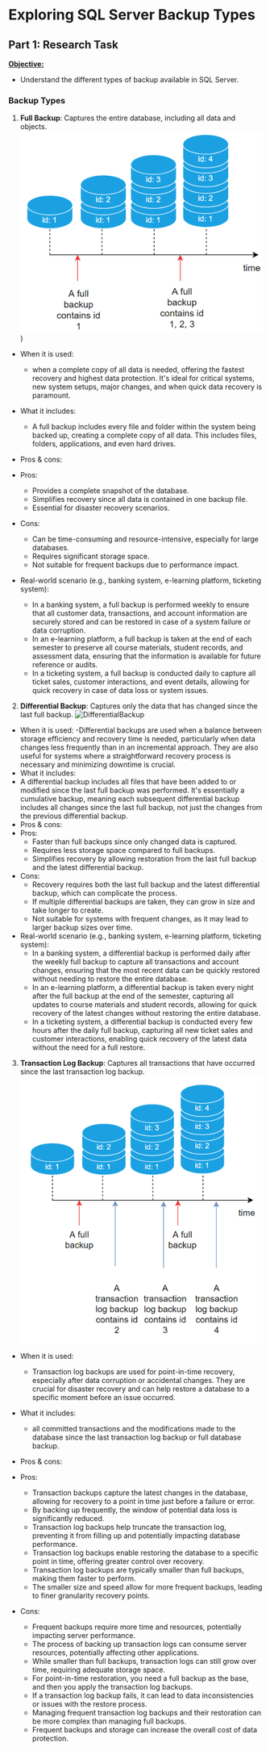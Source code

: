 # Exploring SQL Server Backup Types
## Part 1: Research Task 
<ins>**Objective:**<ins> 
- Understand the different types of backup available in SQL Server. 


### Backup Types
1. **Full Backup**: Captures the entire database, including all data and objects.
   ![img/FullBackup.PNG](https://github.com/FatemaAlsaaidi/Backup/blob/master/img/FullBackup.png))
- When it is used: 
   - when a complete copy of all data is needed, offering the fastest recovery and highest data protection. It's ideal for critical systems, new system setups, major changes, and when quick data recovery is paramount.
- What it includes:
	- A full backup includes every file and folder within the system being backed up, creating a complete copy of all data. This includes files, folders, applications, and even hard drives.
- Pros & cons:
- Pros:
  - Provides a complete snapshot of the database.
  - Simplifies recovery since all data is contained in one backup file.
  - Essential for disaster recovery scenarios.
- Cons:
  - Can be time-consuming and resource-intensive, especially for large databases.
  - Requires significant storage space.
  - Not suitable for frequent backups due to performance impact.

- Real-world scenario (e.g., banking system, e-learning platform, ticketing system):
	- In a banking system, a full backup is performed weekly to ensure that all customer data, transactions, and account information are securely stored and can be restored in case of a system failure or data corruption.
	- In an e-learning platform, a full backup is taken at the end of each semester to preserve all course materials, student records, and assessment data, ensuring that the information is available for future reference or audits.
	- In a ticketing system, a full backup is conducted daily to capture all ticket sales, customer interactions, and event details, allowing for quick recovery in case of data loss or system issues.

2. **Differential Backup**: Captures only the data that has changed since the last full backup.
![DifferentialBackup](img/DifferentialBackup.PNG)
- When it is used:
	-Differential backups are used when a balance between storage efficiency and recovery time is needed, particularly when data changes less frequently than in an incremental approach. They are also useful for systems where a straightforward recovery process is necessary and minimizing downtime is crucial.
- What it includes:
 - A differential backup includes all files that have been added to or modified since the last full backup was performed. It's essentially a cumulative backup, meaning each subsequent differential backup includes all changes since the last full backup, not just the changes from the previous differential backup.
- Pros & cons:
- Pros:
  - Faster than full backups since only changed data is captured.
  - Requires less storage space compared to full backups.
  - Simplifies recovery by allowing restoration from the last full backup and the latest differential backup.
- Cons:
  - Recovery requires both the last full backup and the latest differential backup, which can complicate the process.
  - If multiple differential backups are taken, they can grow in size and take longer to create.
  - Not suitable for systems with frequent changes, as it may lead to larger backup sizes over time.
- Real-world scenario (e.g., banking system, e-learning platform, ticketing system):
	- In a banking system, a differential backup is performed daily after the weekly full backup to capture all transactions and account changes, ensuring that the most recent data can be quickly restored without needing to restore the entire database.
	- In an e-learning platform, a differential backup is taken every night after the full backup at the end of the semester, capturing all updates to course materials and student records, allowing for quick recovery of the latest changes without restoring the entire database.
	- In a ticketing system, a differential backup is conducted every few hours after the daily full backup, capturing all new ticket sales and customer interactions, enabling quick recovery of the latest data without the need for a full restore.

3. **Transaction Log Backup**: Captures all transactions that have occurred since the last transaction log backup.
![TransactionLogBackup](img/TransactionLogBackup.png)
- When it is used:
	- Transaction log backups are used for point-in-time recovery, especially after data corruption or accidental changes. They are crucial for disaster recovery and can help restore a database to a specific moment before an issue occurred.
	 
- What it includes:
	- all committed transactions and the modifications made to the database since the last transaction log backup or full database backup.
- Pros & cons:
- Pros:
	- Transaction backups capture the latest changes in the database, allowing for recovery to a point in time just before a failure or error.
	- By backing up frequently, the window of potential data loss is significantly reduced.
	- Transaction log backups help truncate the transaction log, preventing it from filling up and potentially impacting database performance.
	- Transaction log backups enable restoring the database to a specific point in time, offering greater control over recovery.
	- Transaction log backups are typically smaller than full backups, making them faster to perform.
	- The smaller size and speed allow for more frequent backups, leading to finer granularity recovery points.

- Cons:
	- Frequent backups require more time and resources, potentially impacting server performance.
	- The process of backing up transaction logs can consume server resources, potentially affecting other applications.
	- While smaller than full backups, transaction logs can still grow over time, requiring adequate storage space. 
	- For point-in-time restoration, you need a full backup as the base, and then you apply the transaction log backups.
	- If a transaction log backup fails, it can lead to data inconsistencies or issues with the restore process.
	- Managing frequent transaction log backups and their restoration can be more complex than managing full backups.
	- Frequent backups and storage can increase the overall cost of data protection. 
	

